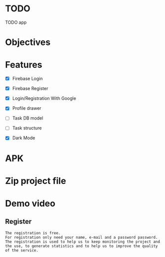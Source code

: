 # TODO

TODO app 

# Objectives


# Features

- [x] Firebase Login
- [x] Firebase Register
- [x] Login/Registration With Google
- [x] Profile drawer
- [ ] Task DB model
- [ ] Task structure
- [x] Dark Mode





# APK

# Zip project file

# Demo video

## Register

    The registration is free.
    For registration only need your name, e-mail and a password password.
    The registration is used to help us to keep monitoring the project and the use, to generate statistics and to help us to improve the quality of the service.

